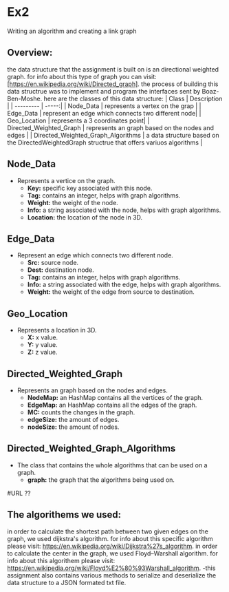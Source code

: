#  Ex2
 Writing an algorithm and creating a link graph

## Overview:
the data structure that the assignment is built on is an directional weighted graph. for info about this type of graph you can visit: [https://en.wikipedia.org/wiki/Directed_graph]. the process of building this data structrue was to implement and program the interfaces sent by Boaz-Ben-Moshe. here are the classes of this data structure:
| Class      | Description |
| --------- | -----:|
| Node_Data  | represents a vertex on the grap |
| Edge_Data   |   represent an edge which connects two different node|
| Geo_Location      |    represents a 3 coordinates point|
| Directed_Weighted_Graph      |    represents an graph based on the nodes and edges |
| Directed_Weighted_Graph_Algorithms      |    a data structure based on the DirectedWeightedGraph structrue that offers variuos algorithms | 
  
## Node_Data
+ Represents a vertice on the graph.
   + **Key:** specific key associated with this node.
   + **Tag:** contains an integer, helps with graph algorithms.
   + **Weight:** the weight of the node.
   + **Info:** a string associated with the node, helps with graph algorithms.
   + **Location:** the location of the node in 3D.

## Edge_Data
+ Represent an edge which connects two different node.
    + **Src:** source node.
    + **Dest:** destination node.
    + **Tag:** contains an integer, helps with graph algorithms.
    + **Info:** a string associated with the edge, helps with graph algorithms.
    + **Weight:** the weight of the edge from source to destination.
    
## Geo_Location
+ Represents a location in 3D.
  + **X:** x value.
  + **Y:** y value.
  + **Z:** z value.

## Directed_Weighted_Graph
+ Represents an graph based on the nodes and edges.
  + **NodeMap:** an HashMap contains all the vertices of the graph.
  + **EdgeMap:** an HashMap contains all the edges of the graph.
  + **MC:** counts the changes in the graph.
  + **edgeSize:** the amount of edges.
  + **nodeSize:** the amount of nodes.

## Directed_Weighted_Graph_Algorithms
+ The class that contains the whole algorithms that can be used on a graph.
     + **graph:** the graph that the algorithms being used on. 

#URL ??

## The algorithems we used:
in order to calculate the shortest path between two given edges on the graph, we used dijkstra's algorithm.
for info about this specific algorithm please visit: https://en.wikipedia.org/wiki/Dijkstra%27s_algorithm.
in order to calculate the center in the graph, we used Floyd–Warshall algorithm.
for info about this algorithem please visit: https://en.wikipedia.org/wiki/Floyd%E2%80%93Warshall_algorithm.
-this assignment  also contains various methods to serialize and deserialize the data structure to a JSON formated txt file.




